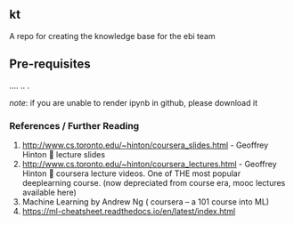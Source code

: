 ## kt

A repo for creating the knowledge base for the ebi team

## Pre-requisites
....
..
.

_note_: if you are unable to render ipynb in github, please download it 
### References / Further Reading
1.	 http://www.cs.toronto.edu/~hinton/coursera_slides.html - Geoffrey Hinton  lecture slides
2.	http://www.cs.toronto.edu/~hinton/coursera_lectures.html - Geoffrey Hinton  coursera lecture videos. One of THE most popular deeplearning course. (now depreciated from course era, mooc lectures available here)
3.	Machine Learning by Andrew Ng ( coursera – a 101 course into ML) 
4. https://ml-cheatsheet.readthedocs.io/en/latest/index.html 

